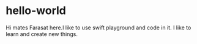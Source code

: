 # hello-world
 Hi mates
         Farasat here.I like to use swift playground and code in it.
         I like to learn and create new things.
